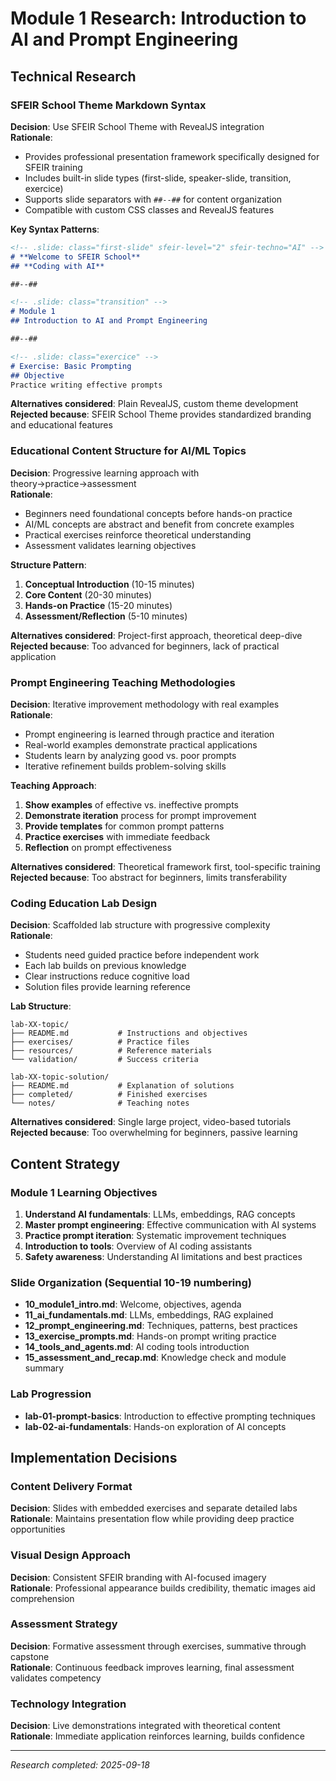 # Module 1 Research: Introduction to AI and Prompt Engineering

## Technical Research

### SFEIR School Theme Markdown Syntax

**Decision**: Use SFEIR School Theme with RevealJS integration  
**Rationale**: 
- Provides professional presentation framework specifically designed for SFEIR training
- Includes built-in slide types (first-slide, speaker-slide, transition, exercice)
- Supports slide separators with `##--##` for content organization
- Compatible with custom CSS classes and RevealJS features

**Key Syntax Patterns**:
```markdown
<!-- .slide: class="first-slide" sfeir-level="2" sfeir-techno="AI" -->
# **Welcome to SFEIR School**
## **Coding with AI**

##--##

<!-- .slide: class="transition" -->
# Module 1
## Introduction to AI and Prompt Engineering

##--##

<!-- .slide: class="exercice" -->
# Exercise: Basic Prompting
## Objective
Practice writing effective prompts
```

**Alternatives considered**: Plain RevealJS, custom theme development  
**Rejected because**: SFEIR School Theme provides standardized branding and educational features

### Educational Content Structure for AI/ML Topics

**Decision**: Progressive learning approach with theory→practice→assessment  
**Rationale**:
- Beginners need foundational concepts before hands-on practice
- AI/ML concepts are abstract and benefit from concrete examples
- Practical exercises reinforce theoretical understanding
- Assessment validates learning objectives

**Structure Pattern**:
1. **Conceptual Introduction** (10-15 minutes)
2. **Core Content** (20-30 minutes) 
3. **Hands-on Practice** (15-20 minutes)
4. **Assessment/Reflection** (5-10 minutes)

**Alternatives considered**: Project-first approach, theoretical deep-dive  
**Rejected because**: Too advanced for beginners, lack of practical application

### Prompt Engineering Teaching Methodologies

**Decision**: Iterative improvement methodology with real examples  
**Rationale**:
- Prompt engineering is learned through practice and iteration
- Real-world examples demonstrate practical applications
- Students learn by analyzing good vs. poor prompts
- Iterative refinement builds problem-solving skills

**Teaching Approach**:
1. **Show examples** of effective vs. ineffective prompts
2. **Demonstrate iteration** process for prompt improvement
3. **Provide templates** for common prompt patterns
4. **Practice exercises** with immediate feedback
5. **Reflection** on prompt effectiveness

**Alternatives considered**: Theoretical framework first, tool-specific training  
**Rejected because**: Too abstract for beginners, limits transferability

### Coding Education Lab Design

**Decision**: Scaffolded lab structure with progressive complexity  
**Rationale**:
- Students need guided practice before independent work
- Each lab builds on previous knowledge
- Clear instructions reduce cognitive load
- Solution files provide learning reference

**Lab Structure**:
```
lab-XX-topic/
├── README.md           # Instructions and objectives
├── exercises/          # Practice files
├── resources/          # Reference materials
└── validation/         # Success criteria

lab-XX-topic-solution/
├── README.md           # Explanation of solutions
├── completed/          # Finished exercises
└── notes/              # Teaching notes
```

**Alternatives considered**: Single large project, video-based tutorials  
**Rejected because**: Too overwhelming for beginners, passive learning

## Content Strategy

### Module 1 Learning Objectives
1. **Understand AI fundamentals**: LLMs, embeddings, RAG concepts
2. **Master prompt engineering**: Effective communication with AI systems
3. **Practice prompt iteration**: Systematic improvement techniques
4. **Introduction to tools**: Overview of AI coding assistants
5. **Safety awareness**: Understanding AI limitations and best practices

### Slide Organization (Sequential 10-19 numbering)
- **10_module1_intro.md**: Welcome, objectives, agenda
- **11_ai_fundamentals.md**: LLMs, embeddings, RAG explained
- **12_prompt_engineering.md**: Techniques, patterns, best practices
- **13_exercise_prompts.md**: Hands-on prompt writing practice
- **14_tools_and_agents.md**: AI coding tools introduction
- **15_assessment_and_recap.md**: Knowledge check and module summary

### Lab Progression
- **lab-01-prompt-basics**: Introduction to effective prompting techniques
- **lab-02-ai-fundamentals**: Hands-on exploration of AI concepts

## Implementation Decisions

### Content Delivery Format
**Decision**: Slides with embedded exercises and separate detailed labs  
**Rationale**: Maintains presentation flow while providing deep practice opportunities

### Visual Design Approach
**Decision**: Consistent SFEIR branding with AI-focused imagery  
**Rationale**: Professional appearance builds credibility, thematic images aid comprehension

### Assessment Strategy
**Decision**: Formative assessment through exercises, summative through capstone  
**Rationale**: Continuous feedback improves learning, final assessment validates competency

### Technology Integration
**Decision**: Live demonstrations integrated with theoretical content  
**Rationale**: Immediate application reinforces learning, builds confidence

---
*Research completed: 2025-09-18*
